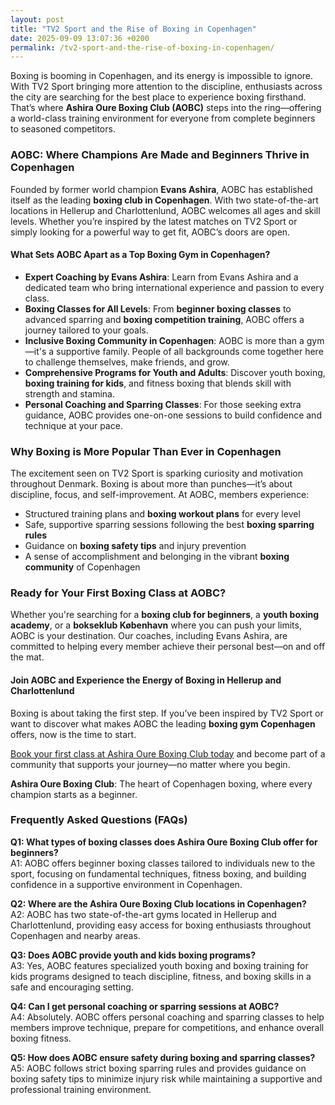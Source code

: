 ```yaml
---
layout: post
title: "TV2 Sport and the Rise of Boxing in Copenhagen"
date: 2025-09-09 13:07:36 +0200
permalink: /tv2-sport-and-the-rise-of-boxing-in-copenhagen/
---
```

Boxing is booming in Copenhagen, and its energy is impossible to ignore. With TV2 Sport bringing more attention to the discipline, enthusiasts across the city are searching for the best place to experience boxing firsthand. That’s where **Ashira Oure Boxing Club (AOBC)** steps into the ring—offering a world-class training environment for everyone from complete beginners to seasoned competitors.

### AOBC: Where Champions Are Made and Beginners Thrive in Copenhagen

Founded by former world champion **Evans Ashira**, AOBC has established itself as the leading **boxing club in Copenhagen**. With two state-of-the-art locations in Hellerup and Charlottenlund, AOBC welcomes all ages and skill levels. Whether you’re inspired by the latest matches on TV2 Sport or simply looking for a powerful way to get fit, AOBC’s doors are open.

#### What Sets AOBC Apart as a Top Boxing Gym in Copenhagen?

- **Expert Coaching by Evans Ashira**: Learn from Evans Ashira and a dedicated team who bring international experience and passion to every class.
- **Boxing Classes for All Levels**: From **beginner boxing classes** to advanced sparring and **boxing competition training**, AOBC offers a journey tailored to your goals.
- **Inclusive Boxing Community in Copenhagen**: AOBC is more than a gym—it's a supportive family. People of all backgrounds come together here to challenge themselves, make friends, and grow.
- **Comprehensive Programs for Youth and Adults**: Discover youth boxing, **boxing training for kids**, and fitness boxing that blends skill with strength and stamina.
- **Personal Coaching and Sparring Classes**: For those seeking extra guidance, AOBC provides one-on-one sessions to build confidence and technique at your pace.

### Why Boxing is More Popular Than Ever in Copenhagen

The excitement seen on TV2 Sport is sparking curiosity and motivation throughout Denmark. Boxing is about more than punches—it’s about discipline, focus, and self-improvement. At AOBC, members experience:

- Structured training plans and **boxing workout plans** for every level
- Safe, supportive sparring sessions following the best **boxing sparring rules**
- Guidance on **boxing safety tips** and injury prevention
- A sense of accomplishment and belonging in the vibrant **boxing community** of Copenhagen

### Ready for Your First Boxing Class at AOBC?

Whether you're searching for a **boxing club for beginners**, a **youth boxing academy**, or a **bokseklub København** where you can push your limits, AOBC is your destination. Our coaches, including Evans Ashira, are committed to helping every member achieve their personal best—on and off the mat.

#### Join AOBC and Experience the Energy of Boxing in Hellerup and Charlottenlund

Boxing is about taking the first step. If you’ve been inspired by TV2 Sport or want to discover what makes AOBC the leading **boxing gym Copenhagen** offers, now is the time to start.

[Book your first class at Ashira Oure Boxing Club today](https://www.ashiraoure.com/) and become part of a community that supports your journey—no matter where you begin.

**Ashira Oure Boxing Club**: The heart of Copenhagen boxing, where every champion starts as a beginner.

### Frequently Asked Questions (FAQs)

**Q1: What types of boxing classes does Ashira Oure Boxing Club offer for beginners?**  
A1: AOBC offers beginner boxing classes tailored to individuals new to the sport, focusing on fundamental techniques, fitness boxing, and building confidence in a supportive environment in Copenhagen.

**Q2: Where are the Ashira Oure Boxing Club locations in Copenhagen?**  
A2: AOBC has two state-of-the-art gyms located in Hellerup and Charlottenlund, providing easy access for boxing enthusiasts throughout Copenhagen and nearby areas.

**Q3: Does AOBC provide youth and kids boxing programs?**  
A3: Yes, AOBC features specialized youth boxing and boxing training for kids programs designed to teach discipline, fitness, and boxing skills in a safe and encouraging setting.

**Q4: Can I get personal coaching or sparring sessions at AOBC?**  
A4: Absolutely. AOBC offers personal coaching and sparring classes to help members improve technique, prepare for competitions, and enhance overall boxing fitness.

**Q5: How does AOBC ensure safety during boxing and sparring classes?**  
A5: AOBC follows strict boxing sparring rules and provides guidance on boxing safety tips to minimize injury risk while maintaining a supportive and professional training environment.

<script type="application/ld+json">
{
  "@context": "https://schema.org",
  "@type": "BlogPosting",
  "headline": "TV2 Sport and the Rise of Boxing in Copenhagen",
  "description": "Discover how Ashira Oure Boxing Club (AOBC) is leading the boxing boom in Copenhagen with expert coaching, beginner classes, youth programs, and a supportive community.",
  "image": "https://www.ashiraoure.com/assets/images/blog/tv2-sport-boxing-copenhagen.jpg",
  "author": {
    "@type": "Person",
    "name": "Ashira Oure",
    "description": "Ashira Oure Boxing Club (AOBC) is a top-tier boxing gym in Copenhagen, founded by former world champion Evans Ashira, offering boxing training for all levels."
  },
  "publisher": {
    "@type": "Person",
    "name": "Ashira Oure"
  },
  "datePublished": "2024-06-01",
  "mainEntityOfPage": {
    "@type": "WebPage",
    "@id": "https://www.ashiraoure.com/blog/tv2-sport-and-the-rise-of-boxing-in-copenhagen"
  },
  "keywords": "ashira oure boxing club, ashira oure, aobc, evans ashira, ashira boxing, boxing club copenhagen, boxing gym copenhagen, boxing copenhagen, hellerup boxing gym, copenhagen boxing club, bokseklub københavn, beginner boxing classes, boxing club for beginners, boxing academy, youth boxing, kids boxing near me, boxing classes, sparring classes, boxing competition training, boxing training for kids, amateur boxing club, ashira wellness, yuna ashira, lucas ashira, mino ashira, oure fitness, oure nature, boxing fitness, fitness boxing, gym with boxing, boxing and fitness classes, boxing community, how to train for boxing, boxing drills, boxing sparring rules, boxing workout plan, boxing training schedule, boxing safety tips, first boxing class, evans fitness club, richard olsen boksning, asura boxing club, warrior fight club boxing academy, odyssey boxing club, kickboxing and boxing gym"
}
</script>

<script type="application/ld+json">
{
  "@context": "https://schema.org",
  "@type": "FAQPage",
  "mainEntity": [
    {
      "@type": "Question",
      "name": "What types of boxing classes does Ashira Oure Boxing Club offer for beginners?",
      "acceptedAnswer": {
        "@type": "Answer",
        "text": "AOBC offers beginner boxing classes tailored to individuals new to the sport, focusing on fundamental techniques, fitness boxing, and building confidence in a supportive environment in Copenhagen."
      }
    },
    {
      "@type": "Question",
      "name": "Where are the Ashira Oure Boxing Club locations in Copenhagen?",
      "acceptedAnswer": {
        "@type": "Answer",
        "text": "AOBC has two state-of-the-art gyms located in Hellerup and Charlottenlund, providing easy access for boxing enthusiasts throughout Copenhagen and nearby areas."
      }
    },
    {
      "@type": "Question",
      "name": "Does AOBC provide youth and kids boxing programs?",
      "acceptedAnswer": {
        "@type": "Answer",
        "text": "Yes, AOBC features specialized youth boxing and boxing training for kids programs designed to teach discipline, fitness, and boxing skills in a safe and encouraging setting."
      }
    },
    {
      "@type": "Question",
      "name": "Can I get personal coaching or sparring sessions at AOBC?",
      "acceptedAnswer": {
        "@type": "Answer",
        "text": "Absolutely. AOBC offers personal coaching and sparring classes to help members improve technique, prepare for competitions, and enhance overall boxing fitness."
      }
    },
    {
      "@type": "Question",
      "name": "How does AOBC ensure safety during boxing and sparring classes?",
      "acceptedAnswer": {
        "@type": "Answer",
        "text": "AOBC follows strict boxing sparring rules and provides guidance on boxing safety tips to minimize injury risk while maintaining a supportive and professional training environment."
      }
    }
  ]
}
</script>